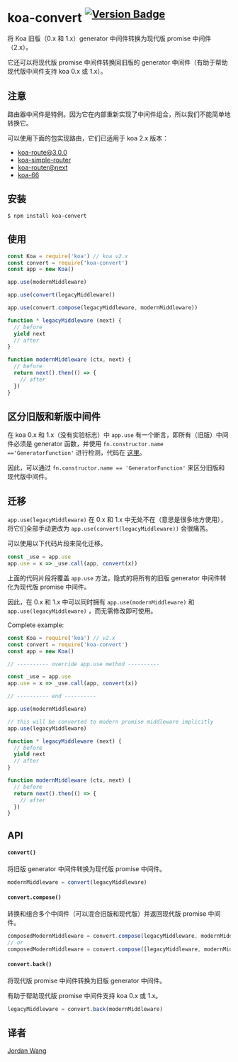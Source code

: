 # koa-convert <sup>[![Version Badge](http://versionbadg.es/koajs/convert.svg)](https://www.npmjs.com/package/koa-convert)</sup>

将 Koa 旧版（0.x 和 1.x）generator 中间件转换为现代版 promise 中间件（2.x）。

它还可以将现代版 promise 中间件转换回旧版的 generator 中间件（有助于帮助现代版中间件支持 koa 0.x 或 1.x）。

## 注意

路由器中间件是特例。因为它在内部重新实现了中间件组合，所以我们不能简单地转换它。

可以使用下面的包实现路由，它们已适用于 koa 2.x 版本：

* [koa-route@3.0.0](https://github.com/koajs/route/tree/next)
* [koa-simple-router](https://github.com/gyson/koa-simple-router)
* [koa-router@next](https://github.com/alexmingoia/koa-router/tree/master)
* [koa-66](https://github.com/menems/koa-66)

## 安装

```
$ npm install koa-convert
```

## 使用

```js
const Koa = require('koa') // koa v2.x
const convert = require('koa-convert')
const app = new Koa()

app.use(modernMiddleware)

app.use(convert(legacyMiddleware))

app.use(convert.compose(legacyMiddleware, modernMiddleware))

function * legacyMiddleware (next) {
  // before
  yield next
  // after
}

function modernMiddleware (ctx, next) {
  // before
  return next().then(() => {
    // after
  })
}
```

## 区分旧版和新版中间件

在 koa 0.x 和 1.x（没有实验标志）中 `app.use` 有一个断言，即所有（旧版）中间件必须是 generator 函数，并使用 `fn.constructor.name =='GeneratorFunction'` 进行检测，代码在 [这里](https://github.com/koajs/koa/blob/7fe29d92f1e826d9ce36029e1b9263b94cba8a7c/lib/application.js#L105)。

因此，可以通过 `fn.constructor.name == 'GeneratorFunction'` 来区分旧版和现代版中间件。

## 迁移

`app.use(legacyMiddleware)` 在 0.x 和 1.x 中无处不在（意思是很多地方使用），将它们全部手动更改为 `app.use(convert(legacyMiddleware))` 会很痛苦。

可以使用以下代码片段来简化迁移。

```js
const _use = app.use
app.use = x => _use.call(app, convert(x))
```

上面的代码片段将覆盖 `app.use` 方法，隐式的将所有的旧版 generator 中间件转化为现代版 promise 中间件。

因此，在 0.x 和 1.x 中可以同时拥有 `app.use(modernMiddleware)` 和 `app.use(legacyMiddleware)` ，而无需修改即可使用。

Complete example:

```js
const Koa = require('koa') // v2.x
const convert = require('koa-convert')
const app = new Koa()

// ---------- override app.use method ----------

const _use = app.use
app.use = x => _use.call(app, convert(x))

// ---------- end ----------

app.use(modernMiddleware)

// this will be converted to modern promise middleware implicitly
app.use(legacyMiddleware)

function * legacyMiddleware (next) {
  // before
  yield next
  // after
}

function modernMiddleware (ctx, next) {
  // before
  return next().then(() => {
    // after
  })
}
```

## API

#### `convert()`

将旧版 generator 中间件转换为现代版 promise 中间件。

```js
modernMiddleware = convert(legacyMiddleware)
```

#### `convert.compose()`

转换和组合多个中间件（可以混合旧版和现代版）并返回现代版 promise 中间件。

```js
composedModernMiddleware = convert.compose(legacyMiddleware, modernMiddleware)
// or
composedModernMiddleware = convert.compose([legacyMiddleware, modernMiddleware])
```

#### `convert.back()`

将现代版 promise 中间件转换为旧版 generator 中间件。

有助于帮助现代版 promise 中间件支持 koa 0.x 或 1.x。

```js
legacyMiddleware = convert.back(modernMiddleware)
```

## 译者

[Jordan Wang](https://github.com/mingmingwon/)
